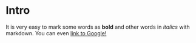 # Intro
It is very easy to mark some words as **bold** and other words in *italics* with markdown. 
You can even [link to Google!](http://Google.com)
